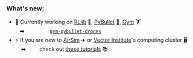 ### What's new:

- 🔭 Currently working on [RLlib](https://docs.ray.io/en/latest/rllib.html) 🤖, [PyBullet](https://pybullet.org/wordpress/) 🔫, [Gym](https://gym.openai.com) 🏋️    &nbsp; &nbsp; &nbsp; &nbsp; &nbsp; &nbsp; &nbsp; &nbsp; &nbsp; &nbsp; &nbsp; &nbsp; &nbsp; &nbsp; &nbsp; &nbsp; &nbsp; &nbsp; &nbsp; &nbsp;➡️ &nbsp; &nbsp; &nbsp; &nbsp; &nbsp; &nbsp; &nbsp; &nbsp; [`gym-pybullet-drones`](https://github.com/JacopoPan/gym-pybullet-drones)
- ⚡ If you are new to [AirSim](https://microsoft.github.io/AirSim/) ✈️ or [Vector Institute](https://vectorinstitute.ai)'s computing cluster 🖥️ &nbsp; &nbsp; &nbsp; &nbsp; &nbsp; ➡️ &nbsp; &nbsp; &nbsp; &nbsp; check out [these tutorials](https://github.com/JacopoPan/a-minimalist-guide) 📚

<!--
**JacopoPan/JacopoPan** is a ✨ _special_ ✨ repository because its `README.md` (this file) appears on your GitHub profile.

Here are some ideas to get you started:

- 🔭 I’m currently working on ...
- 🌱 I’m currently learning ...
- 👯 I’m looking to collaborate on ...
- 🤔 I’m looking for help with ...
- 💬 Ask me about ...
- 📫 How to reach me: ...
- 😄 Pronouns: ...
- ⚡ Fun fact: ...
-->
